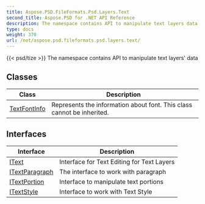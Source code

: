 ```yaml
---
title: Aspose.PSD.FileFormats.Psd.Layers.Text
second_title: Aspose.PSD for .NET API Reference
description: The namespace contains API to manipulate text layers data
type: docs
weight: 370
url: /net/aspose.psd.fileformats.psd.layers.text/
---
```

{{< psd/tize >}}
The namespace contains API to manipulate text layers' data

## Classes

| Class | Description |
| --- | --- |
| [TextFontInfo](./textfontinfo/) | Represents the information about font. This class cannot be inherited. |
## Interfaces

| Interface | Description |
| --- | --- |
| [IText](./itext/) | Interface for Text Editing for Text Layers |
| [ITextParagraph](./itextparagraph/) | The interface to work with paragraph |
| [ITextPortion](./itextportion/) | Interface to manipulate text portions |
| [ITextStyle](./itextstyle/) | Interface to work with Text Style |


